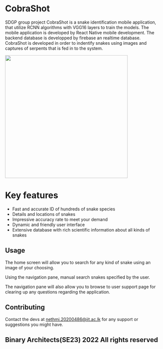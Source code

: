 # CobraShot
SDGP group project
CobraShot is a snake identification mobile application, that utilize RCNN algorithms with VGG16 layers to train the models. The mobile application is developed by React Native mobile development. The backend database is developped by firebase an realtime database.
CobraShot is developed in order to indentify snakes using images and captures of serpents that is fed in to the system.

<img src="https://user-images.githubusercontent.com/86485941/166154310-dea74770-3c29-4db1-8358-5edcc476959e.png" width="400px" height="400px">

# Key features
- Fast and accurate ID of hundreds of snake species
- Details and locations of snakes
- Impressive accuracy rate to meet your demand
- Dynamic and friendly user interface
- Extensive database with rich scientific information about all kinds of snakes

## Usage

The home screen will allow you to search for any kind of snake using an image of your choosing.

Using the navigation pane, manual search snakes specified by the user.

The navigation pane will also allow you to browse to user support page for clearing up any questions regarding the application.


## Contributing

Contact the devs at nethmi.20200486@iit.ac.lk for any support or suggestions you might have.




## Binary Architects(SE23) 2022 All rights reserved
